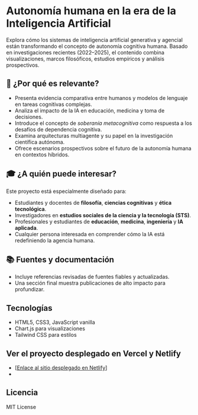 # Autonomía humana en la era de la Inteligencia Artificial

Explora cómo los sistemas de inteligencia artificial generativa y agencial están transformando el concepto de autonomía cognitiva humana. 
Basado en investigaciones recientes (2022–2025), el contenido combina visualizaciones, marcos filosóficos, estudios empíricos y análisis prospectivos.

## 🧠 ¿Por qué es relevante?

- Presenta evidencia comparativa entre humanos y modelos de lenguaje en tareas cognitivas complejas.
- Analiza el impacto de la IA en educación, medicina y toma de decisiones.
- Introduce el concepto de *soberanía metacognitiva* como respuesta a los desafíos de dependencia cognitiva.
- Examina arquitecturas multiagente y su papel en la investigación científica autónoma.
- Ofrece escenarios prospectivos sobre el futuro de la autonomía humana en contextos híbridos.

## 🎓 ¿A quién puede interesar?

Este proyecto está especialmente diseñado para:

- Estudiantes y docentes de **filosofía**, **ciencias cognitivas** y **ética tecnológica**.
- Investigadores en **estudios sociales de la ciencia y la tecnología (STS)**.
- Profesionales y estudiantes de **educación**, **medicina**, **ingeniería** y **IA aplicada**.
- Cualquier persona interesada en comprender cómo la IA está redefiniendo la agencia humana.

## 📚 Fuentes y documentación

- Incluye referencias revisadas de fuentes fiables y actualizadas.
- Una sección final muestra publicaciones de alto impacto para profundizar.

## Tecnologías

- HTML5, CSS3, JavaScript vanilla
- Chart.js para visualizaciones
- Tailwind CSS para estilos

## Ver el proyecto desplegado en Vercel y Netlify

- [[Enlace al sitio desplegado en Netlify](https://gencond.netlify.app/)]
- 

## Licencia

MIT License

